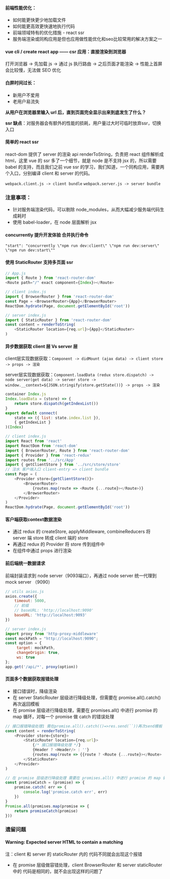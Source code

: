 #### 前端性能优化：
- 如何能更快更少地加载文件
- 如何能更高效更快速地执行代码
- 前端领域特有的优化措施 - react ssr
- 服务端渲染或同构应用是但也应用做性能优化和seo比较常用的解决方案之一

#### vue cli / create react app —— csr 应用：直接渲染到浏览器
打开浏览器 -> 先加载 js -> 通过 js 执行路由 -> 之后页面才能渲染 -> 性能上首屏会比较慢，无法做 SEO 优化

#### 白屏时间过长：
- 新用户不爱用
- 老用户易流失

**从用户在浏览器里输入 url 后，直到页面完全显示出来到底发生了什么？**

**ssr 缺点**：对服务器会有额外的性能的损耗，用户量过大时可临时放弃ssr，切换入口

#### 简单的 react ssr
react-dom 提供了 server 的渲染 api renderToString，负责把 react 组件解析成 html，这里 vue 的 ssr 多了一个细节，就是 node 是不支持 jsx 的，所以需要 babel 的支持，而且我们之前 vue ssr 的学习，我们知道，一个同构应用，需要两个入口，分别编译 client 和 server 的代码。

`webpack.client.js -> client bundle`
`webpack.server.js -> server bundle` 

### 注意事项：

- 针对服务端渲染代码，可以剔除 node_modules，从而大幅减少服务端代码生成耗时
- 使用 babel-loader，在 node 层面解析 jsx

#### concurrently 提升开发体验 合并执行命令
```
"start": "concurrently \"npm run dev:client\" \"npm run dev:server\" \"npm run dev:start\""
```
#### 使用 StaticRouter 支持多页面 ssr
```js
// App.js
import { Route } from 'react-router-dom'
<Route path="/" exact component={Index}></Route>
```
```js
// client index.js
import { BrowserRouter } from 'react-router-dom'
const Page = <BrowserRouter>{App}</BrowserRouter>
ReactDom.hydrate(Page, document.getElementById('root'))
```
```js
// server index.js
import { StaticRouter } from 'react-router-dom'
const content = renderToString(
    <StaticRouter location={req.url}>{App}</StaticRouter>
)
```

#### 异步数据获取 client 层 Vs server 层
client层实现数据获取：`Component -> didMount (ajax data) -> client store -> props -> 渲染`

server层实现数据获取：`Component.loadData (redux store.dispatch) -> node server(get data) -> server store -> window.__context=${JSON.stringify(store.getState())} -> props -> 渲染`

```js
container Index.js
Index.loadData = (store) => {
    return store.dispatch(getIndexList())
}
export default connect(
    state => ({ list: state.index.list }),
    { getIndexList }
)(Index)
```

```js
// client index.js
import React from 'react'
import ReactDom from 'react-dom'
import { BrowserRouter, Route } from 'react-router-dom'
import { Provider } from 'react-redux'
import routes from '../src/App'
import { getClientStore } from '../src/store/store'
// 注水 客户端入口 client-entry => client bundle
const Page = (
    <Provider store={getClientStore()}>
        <BrowserRouter>
            {routes.map(route => <Route {...route}></Route>)}
        </BrowserRouter>
    </Provider>
)
ReactDom.hydrate(Page, document.getElementById('root'))
```
#### 客户端获取context数据渲染
- 通过 redux 的 createStore, applyMiddleware, combineReducers 将 server 端 store 转成 client 端的 store
- 再通过 redux 的 Provider 将 store 传到组件中
- 在组件中通过 props 进行渲染

#### 前后端统一数据请求
前端封装请求到 node server（9093端口），再通过 node server 统一代理到 mock server （9090）
```js
// utils axios.js
axios.create({
    timeout: 5000,
    // 前缀
    // baseURL: 'http://localhost:9090'
    baseURL: 'http://localhost:9093'
})
```

```js
// server index.js
import proxy from 'http-proxy-middleware'
const mockPath = "http://localhost:9090";
const option = {
     target: mockPath,
     changeOrigin: true,
     ws: true
};
app.get('/api/*', proxy(option))
```

#### 页面多个数据获取报错处理
- 接口错误时，降级渲染 
- 在 server StaticRouter 层级进行降级处理，但需要在 promise.all().catch() 再次返回模板
- 在 promise 层级进行降级处理，需要在 promises.all() 中进行 promise 的 map 循环，对每一个 promise 做 catch 的错误处理

```js
// 接口报错降级处理1 需在promise.all().catch(()=>res.send(``))再次send模板 （该方法较冗余）
const content = renderToString(
    <Provider store={store}>
        <StaticRouter location={req.url}>
            {/* 接口报错降级处理 */}
            {Header ? <Header/> : ''}
            {routes.map(route => {{route ? <Route {...route}></Route> : ''}})}
        </StaticRouter>
    </Provider>
)

```
```js
// 在 promise 层级进行降级处理 需要在 promises.all() 中进行 promise 的 map 循环，对每一个 promise 做 catch 的错误处理 
const promiseCatch = (promise) => {
    promise.catch( err => {
        console.log('promise.catch err', err)
    })
}
Promise.all(promises.map(promise => {
    return promiseCatch(promise)
}))
```


### 遗留问题
#### Warning: Expected server HTML to contain a matching <div> 
注：client 和 server 的 staticRouter 内的 代码不同就会出现这个报错
- 在 promise 层级做容错处理，client BrowserRouter 和 server staticRouter 中的 代码是相同的，就不会出现这样的问题了